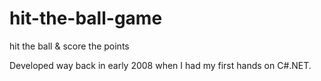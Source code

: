 hit-the-ball-game
=================

hit the ball &amp; score the points

Developed way back in early 2008 when I had my first hands on C#.NET.